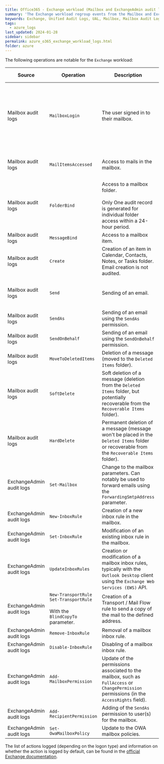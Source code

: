 ```yaml
---
title: Office365 - Exchange workload (Mailbox and ExchangeAdmin audit logs)
summary: 'The Exchange workload regroup events from the Mailbox and ExchangeAdmin audit logs.\n\nThe Mailbox audit logs include events on mailbox activity, such as MailboxLogin, MailItemsAccessed (for E5 users), SendAs, SendOnBehalf, MoveToDeletedItems, SoftDelete/HardDelete, etc.\n\nThe ExchangeAdmin audit logs include events on administrative actions, such as Set-Mailbox, New-InboxRule, Add-MailboxPermission, Add-RecipientPermission, etc.'
keywords: Exchange, Unified Audit Logs, UAL, Mailbox, Mailbox Audit Log, MailboxLogin, MailItemsAccessed, FolderBind, MessageBind, Create, Send, SendAs, SendOnBehalf, MoveToDeletedItems, SoftDelete, HardDelete, Set-Mailbox, New-InboxRule, Set-InboxRule, UpdateInboxRules, New-TransportRule, Remove-InboxRule, Disable-InboxRule, Add-MailboxPermission, Add-RecipientPermission, Set-OwaMailboxPolicy
tags:
  - azure_logs
last_updated: 2024-01-28
sidebar: sidebar
permalink: azure_o365_exchange_workload_logs.html
folder: azure
---
```


The following operations are notable for the `Exchange` workload:

| Source | Operation | Description | Default Scope | Default |
|--------|-----------|-------------|---------------|---------|
| Mailbox audit logs | `MailboxLogin` | The user signed in to their mailbox. | `Owner` | Yes, for `POP3`, `IMAP4`, or `OAuth` logins (and not `NTLM` or `Kerberos` logins to the mailbox). |
| Mailbox audit logs | `MailItemsAccessed` | Access to mails in the mailbox. | `Owner`, `Delegate`, `Admin` | Yes, for user with an `E5` license. |
| Mailbox audit logs | `FolderBind` | Access to a mailbox folder. <br><br> Only One audit record is generated for individual folder access within a 24-hour period. | `Delegate`, `Admin` | No |
| Mailbox audit logs | `MessageBind` | Access to a mailbox item. | `Admin` | No |
| Mailbox audit logs | `Create` | Creation of an item in Calendar, Contacts, Notes, or Tasks folder. Email creation is not audited. | `Owner`, `Delegate`, `Admin` | Yes, for `Delegate` and `Admin`. |
| Mailbox audit logs | `Send` | Sending of an email. | `Owner`, `Admin` | Yes, for user with an `E5` license. |
| Mailbox audit logs | `SendAs` | Sending of an email using the `SendAs` permission. | `Delegate`, `Admin` | Yes |
| Mailbox audit logs | `SendOnBehalf` | Sending of an email using the `SendOnBehalf` permission. | `Delegate`, `Admin` | Yes |
| Mailbox audit logs | `MoveToDeletedItems` | Deletion of a message (moved to the `Deleted Items` folder). | `Owner`, `Delegate`, `Admin` | Yes |
| Mailbox audit logs | `SoftDelete` | Soft deletion of a message (deletion from the `Deleted Items` folder, but potentially recoverable from the `Recoverable Items` folder). | `Owner`, `Delegate`, `Admin` | Yes |
| Mailbox audit logs | `HardDelete` | Permanent deletion of a message (message won't be placed in the `Deleted Items` folder or recoverable from the `Recoverable Items` folder). | `Owner`, `Delegate`, `Admin` | Yes |
| ExchangeAdmin audit logs | `Set-Mailbox` | Change to the mailbox parameters. Can notably be used to forward emails using the `ForwardingSmtpAddress` parameter. |
| ExchangeAdmin audit logs | `New-InboxRule` | Creation of a new inbox rule in the mailbox. |
| ExchangeAdmin audit logs | `Set-InboxRule` | Modification of an existing inbox rule in the mailbox. |
| ExchangeAdmin audit logs | `UpdateInboxRules` | Creation or modification of a mailbox inbox rules, typically with the `Outlook Desktop` client using the `Exchange Web Services (EWS)` API. | `Owner`, `Delegate`, `Admin` | Yes |
| ExchangeAdmin audit logs | `New-TransportRule` <br> `Set-TransportRule` <br><br> With the `BlindCopyTo` parameter. | Creation of a Transport / Mail Flow rule to send a copy of the mail to the defined address. |
| ExchangeAdmin audit logs | `Remove-InboxRule` | Removal of a mailbox inbox rule. |
| ExchangeAdmin audit logs | `Disable-InboxRule` | Disabling of a mailbox inbox rule. |
| ExchangeAdmin audit logs | `Add-MailboxPermission` | Update of the permissions associated to the mailbox, such as `FullAccess` or `ChangePermission` permissions (in the `AccessRights` field). |
| ExchangeAdmin audit logs | `Add-RecipientPermission` | Adding of the `SendAs` permission to user(s) for the mailbox. |
| ExchangeAdmin audit logs | `Set-OwaMailboxPolicy` | Update to the OWA mailbox policies. |

The list of actions logged (depending on the logon type) and information on
whether the action is logged by default, can be found in the
[official Exchange documentation](https://learn.microsoft.com/en-us/microsoft-365/compliance/audit-mailboxes).
